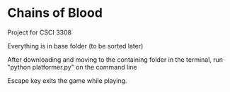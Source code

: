 # Chains of Blood
Project for CSCI 3308

Everything is in base folder (to be sorted later)

After downloading and moving to the containing folder in the terminal, run "python platformer.py" on the command line

Escape key exits the game while playing.
